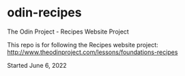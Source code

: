 # odin-recipes
The Odin Project - Recipes Website Project

This repo is for following the Recipes website project:
http://www.theodinproject.com/lessons/foundations-recipes

Started June 6, 2022